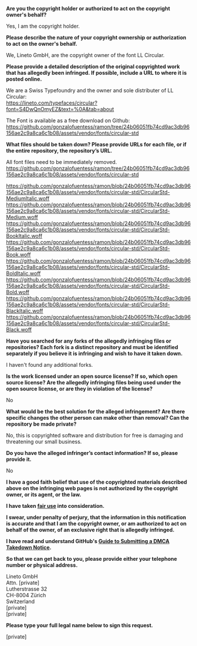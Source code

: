 **Are you the copyright holder or authorized to act on the copyright owner's behalf?**

Yes, I am the copyright holder.

**Please describe the nature of your copyright ownership or authorization to act on the owner's behalf.**

We, Lineto GmbH, are the copyright owner of the font LL Circular.

**Please provide a detailed description of the original copyrighted work that has allegedly been infringed. If possible, include a URL to where it is posted online.**

We are a Swiss Typefoundry and the owner and sole distributer of LL Circular:  
https://lineto.com/typefaces/circular?font=S4DwQnOmyEZ&text=%0A&tab=about

The Font is available as a free download on Github:  
https://github.com/gonzalofuentess/ramon/tree/24b06051fb74cd9ac3db96156ae2c9a8ca6c1b08/assets/vendor/fonts/circular-std

**What files should be taken down? Please provide URLs for each file, or if the entire repository, the repository’s URL.**

All font files need to be immediately removed.  
https://github.com/gonzalofuentess/ramon/tree/24b06051fb74cd9ac3db96156ae2c9a8ca6c1b08/assets/vendor/fonts/circular-std

https://github.com/gonzalofuentess/ramon/blob/24b06051fb74cd9ac3db96156ae2c9a8ca6c1b08/assets/vendor/fonts/circular-std/CircularStd-MediumItalic.woff  
https://github.com/gonzalofuentess/ramon/blob/24b06051fb74cd9ac3db96156ae2c9a8ca6c1b08/assets/vendor/fonts/circular-std/CircularStd-Medium.woff  
https://github.com/gonzalofuentess/ramon/blob/24b06051fb74cd9ac3db96156ae2c9a8ca6c1b08/assets/vendor/fonts/circular-std/CircularStd-BookItalic.woff  
https://github.com/gonzalofuentess/ramon/blob/24b06051fb74cd9ac3db96156ae2c9a8ca6c1b08/assets/vendor/fonts/circular-std/CircularStd-Book.woff  
https://github.com/gonzalofuentess/ramon/blob/24b06051fb74cd9ac3db96156ae2c9a8ca6c1b08/assets/vendor/fonts/circular-std/CircularStd-BoldItalic.woff  
https://github.com/gonzalofuentess/ramon/blob/24b06051fb74cd9ac3db96156ae2c9a8ca6c1b08/assets/vendor/fonts/circular-std/CircularStd-Bold.woff  
https://github.com/gonzalofuentess/ramon/blob/24b06051fb74cd9ac3db96156ae2c9a8ca6c1b08/assets/vendor/fonts/circular-std/CircularStd-BlackItalic.woff  
https://github.com/gonzalofuentess/ramon/blob/24b06051fb74cd9ac3db96156ae2c9a8ca6c1b08/assets/vendor/fonts/circular-std/CircularStd-Black.woff

**Have you searched for any forks of the allegedly infringing files or repositories? Each fork is a distinct repository and must be identified separately if you believe it is infringing and wish to have it taken down.**

I haven't found any additional forks.

**Is the work licensed under an open source license? If so, which open source license? Are the allegedly infringing files being used under the open source license, or are they in violation of the license?**

No

**What would be the best solution for the alleged infringement? Are there specific changes the other person can make other than removal? Can the repository be made private?**

No, this is copyrighted software and distribution for free is damaging and threatening our small business.

**Do you have the alleged infringer’s contact information? If so, please provide it.**

No

**I have a good faith belief that use of the copyrighted materials described above on the infringing web pages is not authorized by the copyright owner, or its agent, or the law.**

**I have taken <a href="https://www.lumendatabase.org/topics/22">fair use</a> into consideration.**

**I swear, under penalty of perjury, that the information in this notification is accurate and that I am the copyright owner, or am authorized to act on behalf of the owner, of an exclusive right that is allegedly infringed.**

**I have read and understand GitHub's <a href="https://docs.github.com/articles/guide-to-submitting-a-dmca-takedown-notice/">Guide to Submitting a DMCA Takedown Notice</a>.**

**So that we can get back to you, please provide either your telephone number or physical address.**

Lineto GmbH  
Attn. [private]  
Lutherstrasse 32  
CH-8004 Zürich  
Switzerland  
[private]  
[private]  

**Please type your full legal name below to sign this request.**

[private]
